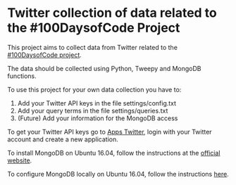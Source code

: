 # Twitter collection of data related to the #100DaysofCode Project

This project aims to collect data from Twitter related to the [#100DaysofCode project](http://www.100daysofcode.com/). 

The data should be collected using Python, Tweepy and MongoDB functions.

To use this project for your own data collection you have to:

1. Add your Twitter API keys in the file settings/config.txt
2. Add your query terms in the file settings/queries.txt
3. (Future) Add your information for the MongoDB access

To get your Twitter API keys go to [Apps Twitter](http://apps.twitter.com), login with your Twitter account and create a new application.

To install MongoDB on Ubuntu 16.04, follow the instructions at the [official website](https://docs.mongodb.com/manual/tutorial/install-mongodb-on-ubuntu/).

To configure MongoDB locally on Ubuntu 16.04, follow the instructions [here](https://www.digitalocean.com/community/tutorials/how-to-install-and-secure-mongodb-on-ubuntu-16-04).
